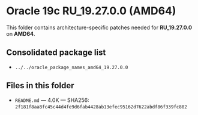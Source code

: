 # Oracle 19c RU_19.27.0.0 (AMD64)

This folder contains architecture-specific patches needed for **RU_19.27.0.0** on **AMD64**.

## Consolidated package list

- `../../oracle_package_names_amd64_19.27.0.0`

## Files in this folder

- `README.md` — 4.0K — SHA256: `2f181f8aa8fc45c44d4fe9d6fab4428ab13efec95162d7622abdf86f339fc802`
